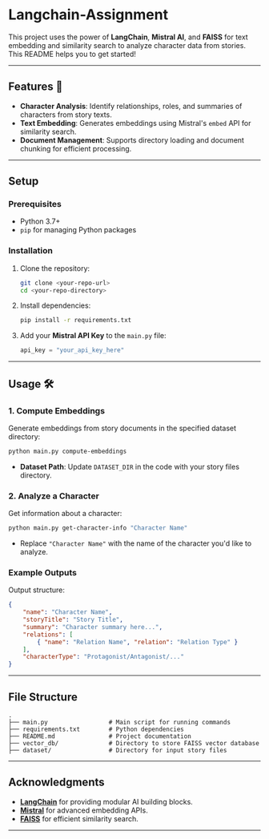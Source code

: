 # Langchain-Assignment

This project uses the power of **LangChain**, **Mistral AI**, and **FAISS** for text embedding and similarity search to analyze character data from stories. This README helps you to get started! 

---

## Features 🌟

- **Character Analysis**: Identify relationships, roles, and summaries of characters from story texts.
- **Text Embedding**: Generates embeddings using Mistral's `embed` API for similarity search.
- **Document Management**: Supports directory loading and document chunking for efficient processing.

---

## Setup 

### Prerequisites 
- Python 3.7+
- `pip` for managing Python packages

### Installation 
1. Clone the repository:
   ```bash
   git clone <your-repo-url>
   cd <your-repo-directory>
   ```
2. Install dependencies:
   ```bash
   pip install -r requirements.txt
   ```

3. Add your **Mistral API Key** to the `main.py` file:
   ```python
   api_key = "your_api_key_here"
   ```

---

## Usage 🛠

### 1. Compute Embeddings 
Generate embeddings from story documents in the specified dataset directory:
```bash
python main.py compute-embeddings
```
- **Dataset Path**: Update `DATASET_DIR` in the code with your story files directory.

### 2. Analyze a Character 
Get information about a character:
```bash
python main.py get-character-info "Character Name"
```
- Replace `"Character Name"` with the name of the character you'd like to analyze.

### Example Outputs 
Output structure:
```json
{
    "name": "Character Name",
    "storyTitle": "Story Title",
    "summary": "Character summary here...",
    "relations": [
        { "name": "Relation Name", "relation": "Relation Type" }
    ],
    "characterType": "Protagonist/Antagonist/..."
}
```


---

## File Structure 

```
.
├── main.py                 # Main script for running commands
├── requirements.txt        # Python dependencies
├── README.md               # Project documentation
├── vector_db/              # Directory to store FAISS vector database
├── dataset/                # Directory for input story files
```

---


## Acknowledgments 
- **[LangChain](https://github.com/hwchase17/langchain)** for providing modular AI building blocks.
- **[Mistral](https://www.mistral.ai/)** for advanced embedding APIs.
- **[FAISS](https://github.com/facebookresearch/faiss)** for efficient similarity search.

---
